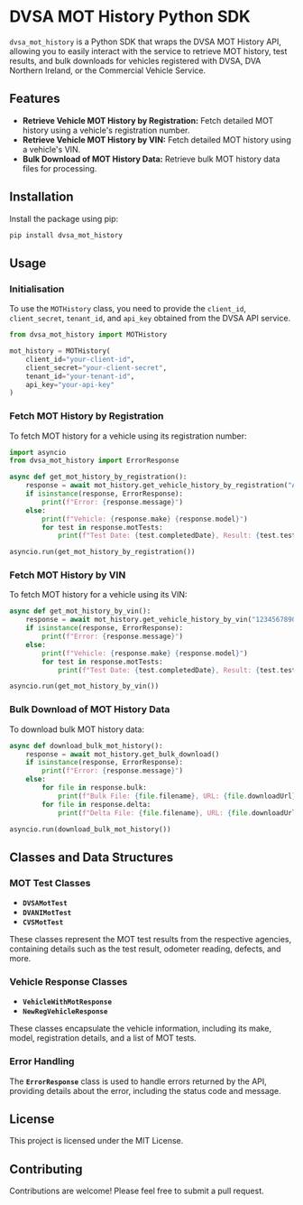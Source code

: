 # DVSA MOT History Python SDK

`dvsa_mot_history` is a Python SDK that wraps the DVSA MOT History API, allowing you to easily interact with the service to retrieve MOT history, test results, and bulk downloads for vehicles registered with DVSA, DVA Northern Ireland, or the Commercial Vehicle Service.

## Features

- **Retrieve Vehicle MOT History by Registration:** Fetch detailed MOT history using a vehicle's registration number.
- **Retrieve Vehicle MOT History by VIN:** Fetch detailed MOT history using a vehicle's VIN.
- **Bulk Download of MOT History Data:** Retrieve bulk MOT history data files for processing.

## Installation

Install the package using pip:

```bash
pip install dvsa_mot_history
```

## Usage

### Initialisation

To use the `MOTHistory` class, you need to provide the `client_id`, `client_secret`, `tenant_id`, and `api_key` obtained from the DVSA API service.

```python
from dvsa_mot_history import MOTHistory

mot_history = MOTHistory(
    client_id="your-client-id",
    client_secret="your-client-secret",
    tenant_id="your-tenant-id",
    api_key="your-api-key"
)
```

### Fetch MOT History by Registration

To fetch MOT history for a vehicle using its registration number:

```python
import asyncio
from dvsa_mot_history import ErrorResponse

async def get_mot_history_by_registration():
    response = await mot_history.get_vehicle_history_by_registration("AB12CDE")
    if isinstance(response, ErrorResponse):
        print(f"Error: {response.message}")
    else:
        print(f"Vehicle: {response.make} {response.model}")
        for test in response.motTests:
            print(f"Test Date: {test.completedDate}, Result: {test.testResult}")

asyncio.run(get_mot_history_by_registration())
```

### Fetch MOT History by VIN

To fetch MOT history for a vehicle using its VIN:

```python
async def get_mot_history_by_vin():
    response = await mot_history.get_vehicle_history_by_vin("12345678901234567")
    if isinstance(response, ErrorResponse):
        print(f"Error: {response.message}")
    else:
        print(f"Vehicle: {response.make} {response.model}")
        for test in response.motTests:
            print(f"Test Date: {test.completedDate}, Result: {test.testResult}")

asyncio.run(get_mot_history_by_vin())
```

### Bulk Download of MOT History Data

To download bulk MOT history data:

```python
async def download_bulk_mot_history():
    response = await mot_history.get_bulk_download()
    if isinstance(response, ErrorResponse):
        print(f"Error: {response.message}")
    else:
        for file in response.bulk:
            print(f"Bulk File: {file.filename}, URL: {file.downloadUrl}")
        for file in response.delta:
            print(f"Delta File: {file.filename}, URL: {file.downloadUrl}")

asyncio.run(download_bulk_mot_history())
```

## Classes and Data Structures

### MOT Test Classes

- **`DVSAMotTest`**
- **`DVANIMotTest`**
- **`CVSMotTest`**

These classes represent the MOT test results from the respective agencies, containing details such as the test result, odometer reading, defects, and more.

### Vehicle Response Classes

- **`VehicleWithMotResponse`**
- **`NewRegVehicleResponse`**

These classes encapsulate the vehicle information, including its make, model, registration details, and a list of MOT tests.

### Error Handling

The **`ErrorResponse`** class is used to handle errors returned by the API, providing details about the error, including the status code and message.

## License

This project is licensed under the MIT License.

## Contributing

Contributions are welcome! Please feel free to submit a pull request.
